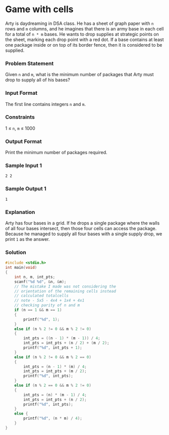 # Game with cells

Arty is daydreaming in DSA class. He has a sheet of graph paper with `n` rows and `m` columns, and he imagines that there is an army base in each cell for a total of `n * m` bases. He wants to drop supplies at strategic points on the sheet, marking each drop point with a red dot. If a base contains at least one package inside or on top of its border fence, then it is considered to be supplied.

### Problem Statement

Given `n` and `m`, what is the minimum number of packages that Arty must drop to supply all of his bases?

### Input Format

The first line contains integers `n` and `m`.

### Constraints

1 ≤ `n`, `m` ≤ 1000

### Output Format

Print the minimum number of packages required.

### Sample Input 1

```
2 2
```

### Sample Output 1

```
1
```

### Explanation

Arty has four bases in a grid. If he drops a single package where the walls of all four bases intersect, then those four cells can access the package. Because he managed to supply all four bases with a single supply drop, we print `1` as the answer.

### Solution

```c
#include <stdio.h>
int main(void) 
{
    int n, m, int_pts;
    scanf("%d %d", &n, &m);
    // The mistake I made was not considering the 
    // orientation of the remaining cells instead 
    // calculated totalcells
    // note - 5x5 - 4x4 + 1x4 + 4x1
    // checking parity of n and m
    if (n == 1 && m == 1)
    {
        printf("%d", 1);
    }
    else if (n % 2 != 0 && m % 2 != 0) 
    {
        int_pts = ((n - 1) * (m - 1)) / 4;
        int_pts = int_pts + (n / 2) + (m / 2);
        printf("%d", int_pts + 1);        
    }
    else if (n % 2 != 0 && m % 2 == 0)
    {
        int_pts = (n - 1) * (m) / 4;
        int_pts = int_pts + (m / 2);
        printf("%d", int_pts);
    }
    else if (n % 2 == 0 && m % 2 != 0)
    {
        int_pts = (n) * (m - 1) / 4;
        int_pts = int_pts + (n / 2);
        printf("%d", int_pts);        
    }
    else {    
        printf("%d", (n * m) / 4);
    }
}
